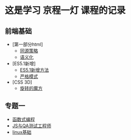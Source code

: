 # 这是学习 京程一灯 课程的记录
## 前端基础
* [第一部分html]
   * [同源策略](./html/同源策略.md "同源策略")
   * [语义化](./html/语义化.md "语义化")
* [ES5.1新增]
   * [ES5.1新增方法](./ES5.1-new/ES5新增.md "新增方法")
   * [严格模式](./ES5.1-new/strict.md "严格模式")
* [CSS 3D]
   * [旋转的魔方](./css3d/3d.html "旋转的魔方")

## 专题一
* [函数式编程](./FunctionalProgramming/FunctionalProgramming.md "函数式编程")
* [JS与QA测试工程师](https://github.com/Dreamcreative/yideng-QA "QA工程师")
* [linux基础](./linux/linux基础.md "linux基础")